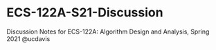 # ECS-122A-S21-Discussion
Discussion Notes for ECS-122A: Algorithm Design and Analysis, Spring 2021 @ucdavis
